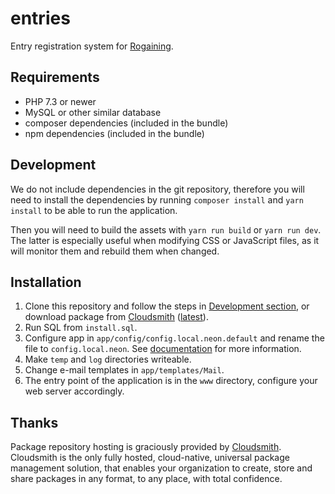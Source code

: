 # entries

Entry registration system for [Rogaining](http://en.wikipedia.org/wiki/Rogaining).

## Requirements

- PHP 7.3 or newer
- MySQL or other similar database
- composer dependencies (included in the bundle)
- npm dependencies (included in the bundle)

## Development

We do not include dependencies in the git repository, therefore you will need to install the dependencies by running `composer install` and `yarn install` to be able to run the application.

Then you will need to build the assets with `yarn run build` or `yarn run dev`. The latter is especially useful when modifying CSS or JavaScript files, as it will monitor them and rebuild them when changed.

## Installation

1. Clone this repository and follow the steps in [Development section](#development), or download package from [Cloudsmith](https://cloudsmith.io/~entries-for-rogaining/repos/entries/packages/) ([latest](https://cloudsmith.io/~entries-for-rogaining/repos/entries/packages/?q=version%3Alatest)).
2. Run SQL from `install.sql`.
3. Configure app in `app/config/config.local.neon.default` and rename the file to `config.local.neon`. See [documentation](docs/configuration.md) for more information.
4. Make `temp` and `log` directories writeable.
5. Change e-mail templates in `app/templates/Mail`.
6. The entry point of the application is in the `www` directory, configure your web server accordingly.

## Thanks

Package repository hosting is graciously provided by [Cloudsmith](https://cloudsmith.com). Cloudsmith is the only fully hosted, cloud-native, universal package management solution, that enables your organization to create, store and share packages in any format, to any place, with total confidence.
